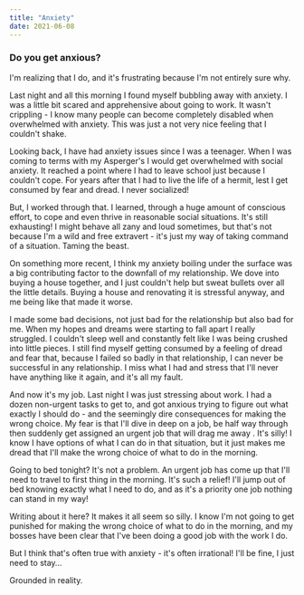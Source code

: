 ```yaml
---
title: "Anxiety"
date: 2021-06-08
---
```


### Do you get anxious?

I'm realizing that I do, and it's frustrating because I'm not entirely sure why.

Last night and all this morning I found myself bubbling away with anxiety. I was a little bit scared and apprehensive about going to work. It wasn't crippling - I know many people can become completely disabled when overwhelmed with anxiety. This was just a not very nice feeling that I couldn't shake.

Looking back, I have had anxiety issues since I was a teenager. When I was coming to terms with my Asperger's I would get overwhelmed with social anxiety. It reached a point where I had to leave school just because I couldn't cope. For years after that I had to live the life of a hermit, lest I get consumed by fear and dread. I never socialized!

But, I worked through that. I learned, through a huge amount of conscious effort, to cope and even thrive in reasonable social situations. It's still exhausting! I might behave all zany and loud sometimes, but that's not because I'm a wild and free extravert - it's just my way of taking command of a situation. Taming the beast.

On something more recent, I think my anxiety boiling under the surface was a big contributing factor to the downfall of my relationship. We dove into buying a house together, and I just couldn't help but sweat bullets over all the little details. Buying a house and renovating it is stressful anyway, and me being like that made it worse.

I made some bad decisions, not just bad for the relationship but also bad for me. When my hopes and dreams were starting to fall apart I really struggled. I couldn't sleep well and constantly felt like I was being crushed into little pieces. I still find myself getting consumed by a feeling of dread and fear that, because I failed so badly in that relationship, I can never be successful in any relationship. I miss what I had and stress that I'll never have anything like it again, and it's all my fault.

And now it's my job. Last night I was just stressing about work. I had a dozen non-urgent tasks to get to, and got anxious trying to figure out what exactly I should do - and the seemingly dire consequences for making the wrong choice. My fear is that I'll dive in deep on a job, be half way through then suddenly get assigned an urgent job that will drag me away . It's silly! I know I have options of what I can do in that situation, but it just makes me dread that I'll make the wrong choice of what to do in the morning.

Going to bed tonight? It's not a problem. An urgent job has come up that I'll need to travel to first thing in the morning. It's such a relief! I'll jump out of bed knowing exactly what I need to do, and as it's a priority one job nothing can stand in my way!

Writing about it here? It makes it all seem so silly. I know I'm not going to get punished for making the wrong choice of what to do in the morning, and my bosses have been clear that I've been doing a good job with the work I do.

But I think that's often true with anxiety - it's often irrational! I'll be fine, I just need to stay…

Grounded in reality.
